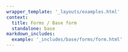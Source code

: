 ```yaml
---
wrapper_template: '_layouts/examples.html'
context:
  title: Forms / Base form
  standalone: base
markdown_includes:
  example: '_includes/base/forms/form.html'
---
```

